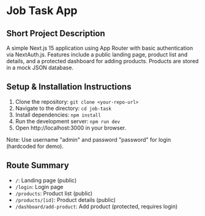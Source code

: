 # Job Task App

## Short Project Description

A simple Next.js 15 application using App Router with basic authentication via
NextAuth.js. Features include a public landing page, product list and details,
and a protected dashboard for adding products. Products are stored in a mock
JSON database.

## Setup & Installation Instructions

1. Clone the repository: `git clone <your-repo-url>`
2. Navigate to the directory: `cd job-task`
3. Install dependencies: `npm install`
4. Run the development server: `npm run dev`
5. Open http://localhost:3000 in your browser.

Note: Use username "admin" and password "password" for login (hardcoded for
demo).

## Route Summary

- `/`: Landing page (public)
- `/login`: Login page
- `/products`: Product list (public)
- `/products/[id]`: Product details (public)
- `/dashboard/add-product`: Add product (protected, requires login)
